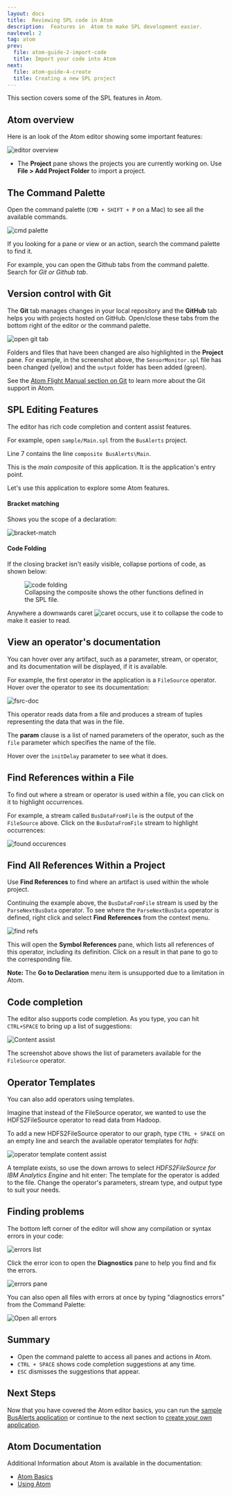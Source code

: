 ```yaml
---
layout: docs
title:  Reviewing SPL code in Atom
description:  Features in  Atom to make SPL development easier.
navlevel: 2
tag: atom
prev:
  file: atom-guide-2-import-code
  title: Import your code into Atom
next:
  file: atom-guide-4-create
  title: Creating a new SPL project
---
```


This section covers some of the SPL features in Atom.

Atom overview
-----------------------------------------

Here is an look of the Atom editor showing some important features:

![editor overview](/streamsx.documentation/images/atom/jpg/atom-1.jpg)

* The **Project** pane shows the projects you are currently working on. Use **File \> Add Project Folder** to import a project.



The Command Palette
--------------------

Open the command palette (`CMD + SHIFT + P` on a Mac) to see all the
available commands.

![cmd palette](/streamsx.documentation/images/atom/jpg/cmd-palette.jpg)

If you looking for a pane or view or an action, search the command palette to find it.

For example, you can open the Github tabs from the command palette. Search for *Git or Github tab*.

Version control with Git
-------------------------

The **Git** tab manages changes in your local repository and the **GitHub** tab helps you with projects hosted on GitHub. Open/close these tabs from the bottom right of the editor or the command palette.

![open git tab](/streamsx.documentation/images/atom/jpg/github-open.jpg)

Folders and files that have been changed are also highlighted in the
**Project** pane. For example, in the screenshot above, the `SensorMonitor.spl` file has been changed (yellow) and the `output` folder has been added (green).

See the [Atom Flight Manual section on Git](https://flight-manual.atom.io/using-atom/sections/github-package/) to learn more about the Git support in Atom.


SPL Editing Features
--------------------

The editor has rich code completion and content assist features.

For example, open `sample/Main.spl` from the `BusAlerts` project.

Line 7 contains the line `composite BusAlerts\Main`.

This is the *main composite* of this application. It is the application's entry point.

Let's use this application to explore some Atom features.

#### Bracket matching
Shows you the scope of a declaration:

![bracket-match](/streamsx.documentation/images/atom/jpg/brackets.jpg)


#### Code Folding

If the closing bracket isn't easily visible, collapse portions of code, as shown below:

<figure>
  <img src="/streamsx.documentation/images/atom/jpg/fold.gif" alt="code folding"/>
  <figcaption>Collapsing the composite shows the other functions defined in the SPL file.
  </figcaption>
</figure>

Anywhere a downwards caret ![caret](/streamsx.documentation/images/atom/jpg/caret.jpg) occurs, use it to collapse the code to make it easier to read.

View an operator's documentation
--------------------------------
You can hover over any artifact, such as a parameter, stream, or operator, and its documentation will be displayed, if it is available.

For example, the first operator in the application is a `FileSource` operator. Hover over the operator to see its documentation:

![fsrc-doc](/streamsx.documentation/images/atom/jpg/hover.gif)

This operator reads data from a file and produces a stream of tuples representing the data that was in the file.

The **param** clause is a list of named parameters of the operator, such as the `file` parameter which specifies the name of the file.

Hover over the `initDelay` parameter to see what it does.

Find References within a File
------------------------------
To find out where a stream or operator is used within a file, you can click on it to highlight occurrences.

For example, a stream called `BusDataFromFile` is the output of the `FileSource` above.
Click on the `BusDataFromFile` stream to highlight occurrences:

![found occurences](/streamsx.documentation/images/atom/jpg/ocurrences.jpg)

Find All References Within a Project
------------------------------------

Use **Find References** to find where an artifact is used within the whole project.

Continuing the example above, the `BusDataFromFile` stream is used by the `ParseNextBusData` operator.
To see where the `ParseNextBusData` operator is defined, right click and select **Find References** from the context menu.

![find refs](/streamsx.documentation/images/atom/jpg/refs.gif)

This will open the **Symbol References** pane, which lists all references of this operator, including its definition.
Click on a result in that pane to go to the corresponding file.

**Note:** The **Go to Declaration** menu item is unsupported due to a
limitation in Atom.

Code completion
-----------------

The editor also supports code completion. As you type, you can hit `CTRL+SPACE` to bring up a list of suggestions:

![Content assist](/streamsx.documentation/images/atom/jpg/contentassist.gif)

The screenshot above shows the list of parameters available for the `FileSource` operator.

Operator Templates
---------------------

You can also add operators using templates.

Imagine that instead of the FileSource operator, we wanted to use the
HDFS2FileSource operator to read data from Hadoop.

To add a new HDFS2FileSource operator to our graph, type `CTRL + SPACE` on an empty line and search the available operator templates for *hdfs*:

![operator template content assist](/streamsx.documentation/images/atom/jpg/template.gif)

A template exists, so use the down arrows to select *HDFS2FileSource for IBM Analytics Engine* and hit enter:
The template for the operator is added to the file. Change the operator's parameters, stream type, and output type to suit your needs.


Finding problems
---------------------

The bottom left corner of the editor will show any compilation or syntax errors in your code:

![errors list](/streamsx.documentation/images/atom/jpg/error-list.jpg)

Click the error icon to open the **Diagnostics** pane to help you find and fix the errors.

![errors pane](/streamsx.documentation/images/atom/jpg/errors.jpg)

You can also open all files with errors at once by typing "diagnostics errors" from the Command Palette:

![Open all errors](/streamsx.documentation/images/atom/jpg/open-all-errors.jpg)


Summary
---------

*  Open the command palette to access all panes and actions in Atom.
* `CTRL + SPACE` shows code completion suggestions at any time.
* `ESC` dismisses the suggestions that appear.


Next Steps
----------------------

Now that you have covered the Atom editor basics, you can run the [sample BusAlerts application](/streamsx.documentation/docs/spl/atom/atom-guide-5-build) or continue to the next section to [create your own application](/streamsx.documentation/docs/spl/atom/atom-guide-4-create).


Atom Documentation
----------------------

Additional Information about Atom is available in the documentation:

* [Atom Basics](https://flight-manual.atom.io/getting-started/sections/atom-basics/)
* [Using Atom](https://flight-manual.atom.io/using-atom/)
